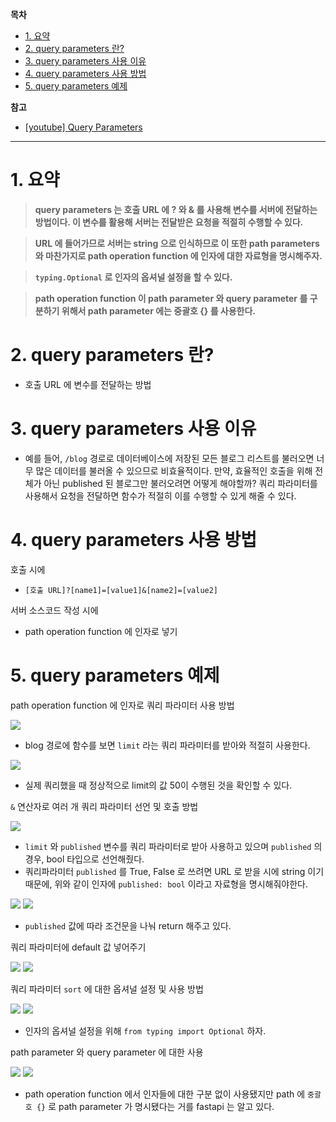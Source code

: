 **목차**

- [1. 요약](#1-요약)
- [2. query parameters 란?](#2-query-parameters-란)
- [3. query parameters 사용 이유](#3-query-parameters-사용-이유)
- [4. query parameters 사용 방법](#4-query-parameters-사용-방법)
- [5. query parameters 예제](#5-query-parameters-예제)

**참고**

- [[youtube] Query Parameters]((https://www.youtube.com/watch?v=7t2alSnE2-I&t=3361s))

---

# 1. 요약

> **query parameters 는 호출 URL 에 ? 와 & 를 사용해 변수를 서버에 전달하는 방법이다. 이 변수를 활용해 서버는 전달받은 요청을 적절히 수행할 수 있다.**

> **URL 에 들어가므로 서버는 string 으로 인식하므로 이 또한 path parameters 와 마찬가지로 path operation function 에 인자에 대한 자료형을 명시해주자.**

> **`typing.Optional` 로 인자의 옵셔널 설정을 할 수 있다.**

> **path operation function 이 path parameter 와 query parameter 를 구분하기 위해서 path parameter 에는 중괄호 {} 를 사용한다.**

# 2. query parameters 란?

- 호출 URL 에 변수를 전달하는 방법

# 3. query parameters 사용 이유

- 예를 들어, `/blog` 경로로 데이터베이스에 저장된 모든 블로그 리스트를 불러오면 너무 많은 데이터를 불러올 수 있으므로 비효율적이다. 만약, 효율적인 호출을 위해 전체가 아닌 published 된 블로그만 불러오려면 어떻게 해야할까? 쿼리 파라미터를 사용해서 요청을 전달하면 함수가 적절히 이를 수행할 수 있게 해줄 수 있다.

# 4. query parameters 사용 방법

호출 시에

- `[호출 URL]?[name1]=[value1]&[name2]=[value2]`

서버 소스코드 작성 시에

- path operation function 에 인자로 넣기

# 5. query parameters 예제

path operation function 에 인자로 쿼리 파라미터 사용 방법

![](/.uploads/2021-08-31-01-38-15.png)

- blog 경로에 함수를 보면 `limit` 라는 쿼리 파라미터를 받아와 적절히 사용한다.

![](/.uploads/2021-08-31-01-39-05.png)

- 실제 쿼리했을 때 정상적으로 limit의 값 50이 수행된 것을 확인할 수 있다.

`&` 연산자로 여러 개 쿼리 파라미터 선언 및 호출 방법

![](/.uploads/2021-08-31-02-04-40.png)

- `limit` 와 `published` 변수를 쿼리 파라미터로 받아 사용하고 있으며 `published` 의 경우, bool 타입으로 선언해줬다.
- 쿼리파라미터 `published` 를 True, False 로 쓰려면 URL 로 받을 시에 string 이기 때문에, 위와 같이 인자에 `published: bool` 이라고 자료형을 명시해줘야한다.

![](/.uploads/2021-08-31-02-05-06.png)
![](/.uploads/2021-08-31-02-05-45.png)

- `published` 값에 따라 조건문을 나눠 return 해주고 있다.

쿼리 파라미터에 default 값 넣어주기

![](/.uploads/2021-08-31-02-08-17.png)
![](/.uploads/2021-08-31-02-08-28.png)

쿼리 파라미터 `sort` 에 대한 옵셔널 설정 및 사용 방법

![](/.uploads/2021-08-31-02-14-02.png)
![](/.uploads/2021-08-31-02-14-13.png)

- 인자의 옵셔널 설정을 위해 `from typing import Optional` 하자.

path parameter 와 query parameter 에 대한 사용

![](/.uploads/2021-08-31-02-17-16.png)
![](/.uploads/2021-08-31-02-18-20.png)

- path operation function 에서 인자들에 대한 구분 없이 사용됐지만 path 에 `중괄호 {}` 로 path parameter 가 명시됐다는 거를 fastapi 는 알고 있다.